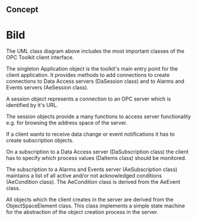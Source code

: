 ## **Concept**
# Bild

The UML class diagram above includes the most important classes of the OPC Toolkit client interface.

The singleton Application object is the toolkit's main entry point for the client application. It provides methods to add connections to create connections to Data Access servers (DaSession class) and to Alarms and Events servers (AeSession class).

A session object represents a connection to an OPC server which is identified by it's URL.

The session objects provide a many functions to access server functionality e.g. for browsing the address space of the server.

If a client wants to receive data change or event notifications it has to create subscription objects.

On a subscription to a Data Access server (DaSubscription class) the client has to specify which process values (DaItems class) should be monitored.

The subscription to a Alarms and Events server (AeSubscription class) maintains a list of all active and/or not acknowledged conditions (AeCondition class). The AeCondition class is derived from the AeEvent class.

All objects which the client creates in the server are derived from the ObjectSpaceElement class. This class implements a simple state machine for the abstraction of the object creation process in the server.